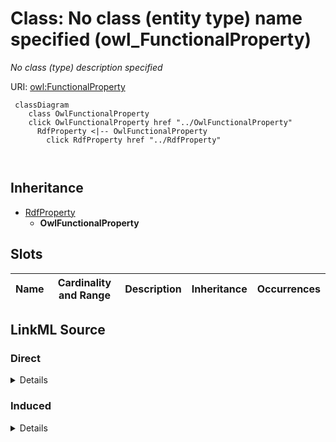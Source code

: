 

# Class: No class (entity type) name specified (owl_FunctionalProperty)


_No class (type) description specified_







URI: [owl:FunctionalProperty](http://www.w3.org/2002/07/owl#FunctionalProperty)






```mermaid
 classDiagram
    class OwlFunctionalProperty
    click OwlFunctionalProperty href "../OwlFunctionalProperty"
      RdfProperty <|-- OwlFunctionalProperty
        click RdfProperty href "../RdfProperty"
      
      
```





## Inheritance
* [RdfProperty](../classes/RdfProperty.md)
    * **OwlFunctionalProperty**



## Slots

| Name | Cardinality and Range | Description | Inheritance | Occurrences |
| ---  | --- | --- | --- | --- |














## LinkML Source

<!-- TODO: investigate https://stackoverflow.com/questions/37606292/how-to-create-tabbed-code-blocks-in-mkdocs-or-sphinx -->

### Direct

<details>

```yaml
name: owl_FunctionalProperty
conforms_to: No schema conformance document specified
description: No class (type) description specified
title: No class (entity type) name specified
from_schema: sawgraph-kg
rank: 1000
is_a: rdf_Property
class_uri: owl:FunctionalProperty

```
</details>

### Induced

<details>

```yaml
name: owl_FunctionalProperty
conforms_to: No schema conformance document specified
description: No class (type) description specified
title: No class (entity type) name specified
from_schema: sawgraph-kg
rank: 1000
is_a: rdf_Property
class_uri: owl:FunctionalProperty

```
</details>
